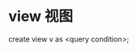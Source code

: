 # view 视图

<chapter title="定义语法">
<code-block lang="sql">
    create view v as &lt;query condition>;
</code-block>
</chapter>